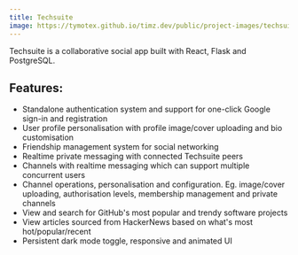 ```yaml
---
title: Techsuite
image: https://tymotex.github.io/timz.dev/public/project-images/techsuite-thumbnail.png
---
```


Techsuite is a collaborative social app built with React, Flask and PostgreSQL.

## Features:

-   Standalone authentication system and support for one-click Google sign-in and registration
-   User profile personalisation with profile image/cover uploading and bio customisation
-   Friendship management system for social networking
-   Realtime private messaging with connected Techsuite peers
-   Channels with realtime messaging which can support multiple concurrent users
-   Channel operations, personalisation and configuration. Eg. image/cover uploading, authorisation levels, membership management and private channels
-   View and search for GitHub's most popular and trendy software projects
-   View articles sourced from HackerNews based on what's most hot/popular/recent
-   Persistent dark mode toggle, responsive and animated UI
